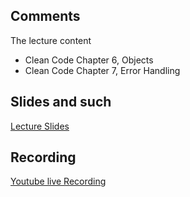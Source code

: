 ## Comments

The lecture content
 * Clean Code Chapter 6, Objects
 * Clean Code Chapter 7, Error Handling


## Slides and such
 [Lecture Slides](https://docs.google.com/presentation/d/143J5z_QnHlWZZUxUbE87k3swEJ_jA4TXpWx_lVsq6k0/edit?usp=sharing)
 

## Recording

[Youtube live Recording](https://www.youtube.com/watch?v=221y364uYz0)

